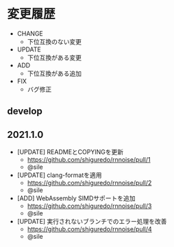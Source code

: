 # 変更履歴

- CHANGE
    - 下位互換のない変更
- UPDATE
    - 下位互換がある変更
- ADD
    - 下位互換がある追加
- FIX
    - バグ修正

## develop

## 2021.1.0

- [UPDATE] READMEとCOPYINGを更新
    - https://github.com/shiguredo/rnnoise/pull/1
    - @sile
- [UPDATE] clang-formatを適用
    - https://github.com/shiguredo/rnnoise/pull/2
    - @sile
- [ADD] WebAssembly SIMDサポートを追加
    - https://github.com/shiguredo/rnnoise/pull/3
    - @sile
- [UPDATE] 実行されないブランチでのエラー処理を改善
    - https://github.com/shiguredo/rnnoise/pull/4
    - @sile
